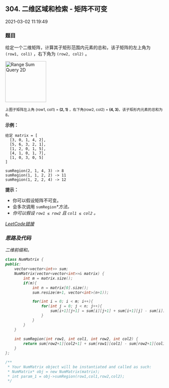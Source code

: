 ## 304. 二维区域和检索 - 矩阵不可变

2021-03-02 11:19:49

### 题目

给定一个二维矩阵，计算其子矩形范围内元素的总和，该子矩阵的左上角为 ``(row1, col1)`` ，右下角为 ``(row2, col2)`` 。   

<img alt="Range Sum Query 2D" src="https://assets.leetcode-cn.com/aliyun-lc-upload/images/304.png" style="width: 130px;" />

<small>上图子矩阵左上角 (row1, col1) = **(2, 1)** ，右下角(row2, col2) = **(4, 3)**，该子矩形内元素的总和为 8。</small>

 

**示例：**

```
给定 matrix = [
  [3, 0, 1, 4, 2],
  [5, 6, 3, 2, 1],
  [1, 2, 0, 1, 5],
  [4, 1, 0, 1, 7],
  [1, 0, 3, 0, 5]
]

sumRegion(2, 1, 4, 3) -> 8
sumRegion(1, 1, 2, 2) -> 11
sumRegion(1, 2, 2, 4) -> 12
```

 

**提示：**


- 你可以假设矩阵不可变。
- 会多次调用 ``sumRegion``<em>*方法<em>。</em>
- 你可以假设 ``row1 ≤ row2`` 且 ``col1 ≤ col2`` 。



[LeetCode链接](https://leetcode-cn.com/problems/range-sum-query-2d-immutable/)

### 思路及代码

二维前缀和。

```cpp
class NumMatrix {
public:
    vector<vector<int>> sum;
    NumMatrix(vector<vector<int>>& matrix) {
        int m = matrix.size();
        if(m){
            int n = matrix[0].size();
            sum.resize(m+1, vector<int>(n+1));

            for(int i = 0; i < m; i++){
                for(int j = 0; j < n; j++){
                    sum[i+1][j+1] = sum[i][j+1] + sum[i+1][j] - sum[i][j] + matrix[i][j];
                }
            }
        }
    }
    
    int sumRegion(int row1, int col1, int row2, int col2) {
        return sum[row2+1][col2+1] + sum[row1][col1] - sum[row2+1][col1] - sum[row1][col2+1];
    }
};

/**
 * Your NumMatrix object will be instantiated and called as such:
 * NumMatrix* obj = new NumMatrix(matrix);
 * int param_1 = obj->sumRegion(row1,col1,row2,col2);
 */
```